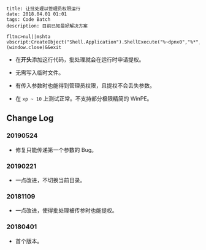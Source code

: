```
title: 让批处理以管理员权限运行
date: 2018.04.01 01:01
tags: Code Batch
description: 目前已知最好解决方案
```

```batch
fltmc>nul||mshta vbscript:CreateObject("Shell.Application").ShellExecute("%~dpnx0","%*",,"runas",1)(window.close)&&exit
```

- 在**开头**添加这行代码，批处理就会在运行时申请提权。

- 无需写入临时文件。

- 有传入参数时也能得到管理员权限，且提权不会丢失参数。

- 在 `xp ~ 10` 上测试正常。不支持部分极限精简的 WinPE。

## Change Log

### 20190524

- 修复只能传递第一个参数的 Bug。

### 20190221

- 一点改进，不切换当前目录。

### 20181109

- 一点改进，使得批处理被传参时也能提权。

### 20180401

- 首个版本。
